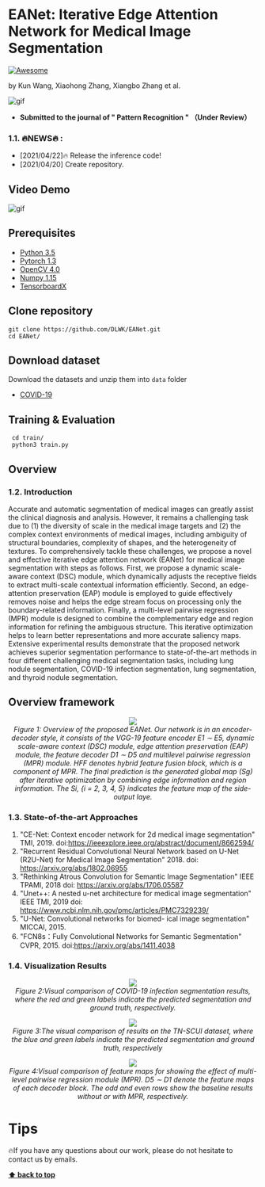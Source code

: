 # EANet: Iterative Edge Attention Network for Medical Image Segmentation 
[![Awesome](https://cdn.rawgit.com/sindresorhus/awesome/d7305f38d29fed78fa85652e3a63e154dd8e8829/media/badge.svg)](https://github.com/sindresorhus/awesome)

by Kun Wang, Xiaohong Zhang, Xiangbo Zhang et al.

![gif](./fig/2.gif)

- **Submitted to the journal of " Pattern Recognition " （Under Review）**
### 1.1. 🔥NEWS🔥 :
- [2021/04/22]:fire: Release the inference code!
- [2021/04/20] Create repository.
## Video Demo
![gif](./fig/my.gif) 

## Prerequisites
- [Python 3.5](https://www.python.org/)
- [Pytorch 1.3](http://pytorch.org/)
- [OpenCV 4.0](https://opencv.org/)
- [Numpy 1.15](https://numpy.org/)
- [TensorboardX](https://github.com/lanpa/tensorboardX)

## Clone repository
```shell
git clone https://github.com/DLWK/EANet.git
cd EANet/
```
## Download dataset
Download the datasets and unzip them into `data` folder
- [COVID-19](https://medicalsegmentation.com/covid19/)
## Training & Evaluation
```shell
 cd train/
 python3 train.py
```
## Overview
### 1.2. Introduction
Accurate and automatic segmentation of medical images can greatly assist the
clinical diagnosis and analysis. However, it remains a challenging task due to (1)
the diversity of scale in the medical image targets and (2) the complex context
environments of medical images, including ambiguity of structural boundaries,
complexity of shapes, and the heterogeneity of textures. To comprehensively
tackle these challenges, we propose a novel and effective iterative edge attention
network (EANet) for medical image segmentation with steps as follows. First,
we propose a dynamic scale-aware context (DSC) module, which dynamically
adjusts the receptive fields to extract multi-scale contextual information efficiently. Second, an edge-attention preservation (EAP) module is employed to
guide effectively removes noise and helps the edge stream focus on processing
only the boundary-related information. Finally, a multi-level pairwise regression
(MPR) module is designed to combine the complementary edge and region information for refining the ambiguous structure. This iterative optimization helps
to learn better representations and more accurate saliency maps. Extensive experimental results demonstrate that the proposed network achieves superior segmentation performance to state-of-the-art methods in four different challenging medical segmentation tasks, including lung nodule segmentation, COVID-19 infection segmentation, lung segmentation, and
thyroid nodule segmentation.
## Overview framework
<!-- ![framework](./fig/1.png)  -->
<p align="center">
    <img src="./fig/1.png"/> <br />
    <em> 
    Figure 1: Overview of the proposed EANet. Our network is in an encoder-decoder style,
it consists of the VGG-19 feature encoder E1 ∼ E5, dynamic scale-aware context (DSC) module, edge attention preservation (EAP) module, the feature decoder
D1 ∼ D5 and multilevel pairwise regression (MPR) module. HFF denotes hybrid feature fusion block, which is
a component of MPR. The final prediction is the generated global map (Sg) after iterative
optimization by combining edge information and region information. The Si, {i = 2, 3, 4, 5}
indicates the feature map of the side-output laye.
    </em>
</p>

### 1.3. State-of-the-art Approaches  
1. "CE-Net: Context encoder network for 2d medical image segmentation" TMI, 2019.
doi:https://ieeexplore.ieee.org/abstract/document/8662594/
2. "Recurrent Residual Convolutional Neural Network based on U-Net (R2U-Net) for Medical Image Segmentation" 2018.
doi: https://arxiv.org/abs/1802.06955
3. "Rethinking Atrous Convolution for Semantic Image Segmentation" IEEE TPAMI, 2018
doi: https://arxiv.org/abs/1706.05587
4. "Unet++: A nested u-net architecture for medical image segmentation" IEEE TMI, 2019
doi: https://www.ncbi.nlm.nih.gov/pmc/articles/PMC7329239/
5. "U-Net: Convolutional networks for biomed- ical image segmentation" MICCAI, 2015.
6. "FCN8s：Fully Convolutional Networks for Semantic Segmentation" CVPR, 2015.
doi:https://arxiv.org/abs/1411.4038

### 1.4. Visualization Results
<p align="center">
    <img src="./fig/covid.png"/> <br />
    <em> 
    Figure 2:Visual comparison of COVID-19 infection segmentation results, where the red and
green labels indicate the predicted segmentation and ground truth, respectively.
    </em>
</p>

<p align="center">
    <img src="./fig/jzx.png"/> <br />
    <em> 
    Figure 3:The visual comparison of results on the TN-SCUI dataset, where the blue and
green labels indicate the predicted segmentation and ground truth, respectively
    </em>
</p>

<p align="center">
    <img src="./fig/33.png"/> <br />
    <em> 
    Figure 4:Visual comparison of feature maps for showing the effect of multi-level pairwise
regression module (MPR). D5 ∼ D1 denote the feature maps of each decoder block. The odd
and even rows show the baseline results without or with MPR, respectively.
    </em>
</p>





# Tips
:fire:If you have any questions about our work, please do not hesitate to contact us by emails.


**[⬆ back to top](#0-preface)**
